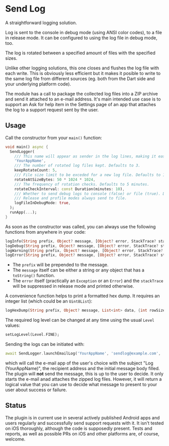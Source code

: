 Send Log
========

A straightforward logging solution.

Log is sent to the console in debug mode (using ANSI color codes), to a file in release mode. It can be configured to using the log file in debug mode, too.

The log is rotated between a specified amount of files with the specified sizes.

Unlike other logging solutions, this one closes and flushes the log file with each write. This is obviously less efficient but it makes it posible to write to the same log file from different sources (eg. both from the Dart side and your underlying platform code).

The module has a call to package the collected log files into a ZIP archive and send it attached to an e-mail address. It's main intended use case is to support an Ask for help item in the Settings page of an app that attaches the log to a support request sent by the user.

## Usage

Call the constructor from your `main()` function:

```dart
void main() async {
  SendLogger(
    /// This name will appear as sender in the log lines, making it easier to spot it inside Logcat.
    'YourAppName',
    /// The number of rotated log files kept. Defaults to 3.
    keepRotateCount: 5,
    /// File size limit to be exceded for a new log file. Defaults to 10 MB.
    rotateAtSizeBytes: 50 * 1024 * 1024,
    /// The frequency of rotation checks. Defaults to 5 minutes.
    rotateCheckInterval: const Duration(minutes: 10),
    /// Whether to send debug logs to console (false) or file (true). Defaults to false.
    /// Release and profile modes always send to file.
    logFileInDebugMode: true,
  );
  runApp(...);
}
```

As soon as the constructor was called, you can always use the following functions from anywhere in your code:

```dart
logInfo(String prefix, Object? message, [Object? error, StackTrace? stackTrace]);
logDebug(String prefix, Object? message, [Object? error, StackTrace? stackTrace]);
logWarning(String prefix, Object? message, [Object? error, StackTrace? stackTrace]);
logError(String prefix, Object? message, [Object? error, StackTrace? stackTrace]);
```

* The `prefix` will be prepended to the message.
* The `message` itself can be either a string or any object that has a `toString()` function.
* The `error` itself (practically an `Exception` or an `Error`) and the `stackTrace` will be suppressed in release mode and printed otherwise.

A convenience function helps to print a formatted hex dump. It requires an integer list (which could be an `Uint8List`):

```dart
logHexDump(String prefix, Object? message, List<int> data, {int rowSize = 16, bool showAscii = true});
```

The required log level can be changed at any time using the usual `Level` values:

```dart
setLogLevel(Level.FINE);
```

Sending the logs can be initiated with:

```dart
await SendLogger.launchEmailLog('YourAppName', 'sendlog@example.com', 'message body');
```

which will call the e-mail app of the user's choice with the subject "Log (YourAppName)", the recipient address and the initial message body filled. The plugin will **not** send the message, this is up to the user to decide. It only starts the e-mail anad attaches the zipped log files. However, it will return a logical value that you can use to decide what message to present to your user about success or failure.

## Status

The plugin is in current use in several actively published Android apps and users regularly and successfully send support requests with it. It isn't tested on iOS thoroughly, although the code is supposedly present. Tests and reports, as well as possible PRs on iOS and other platforms are, of course, welcome.